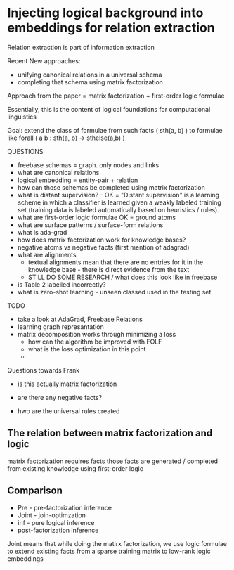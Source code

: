 # Injecting logical background into embeddings for relation extraction
Relation extraction is part of information extraction

Recent New approaches:
- unifying canonical relations in a universal schema
- completing that schema using matrix factorization

Approach from the paper = matrix factorization + first-order logic formulae

Essentially, this is the content of logical foundations for computational linguistics

Goal: extend the class of formulae from such facts ( sth(a, b) ) to formulae like forall ( a b : sth(a, b) -> sthelse(a,b) )


QUESTIONS
- freebase schemas = graph. only nodes and links
- what are canonical relations
- logical embedding = entity-pair + relation
- how can those schemas be completed using matrix factorization
- what is distant supervision? - OK = "Distant supervision" is a learning scheme in which a classifier is learned given a weakly labeled training set (training data is labeled automatically based on heuristics / rules).
- what are first-order logic formulae OK = ground atoms
- what are surface patterns / surface-form relations
- what is ada-grad
- how does matrix factorization work for knowledge bases?
- negative atoms vs negative facts (first mention of adagrad)
- what are alignments
  - textual alignments mean that there are no entries for it in the knowledge base - there is direct evidence from the text
  - STILL DO SOME RESEARCH / what does this look like in freebase
 - is Table 2 labelled incorrectly?
- what is zero-shot learning - unseen classed used in the testing set

TODO
- take a look at AdaGrad, Freebase Relations
- learning graph represantation
- matrix decomposition works through minimizing a loss
  - how can the algorithm be improved with FOLF
  - what is the loss optimization in this point
  - 
Questions towards Frank
- is this actually matrix factorization

- are there any negative facts?
- hwo are the universal rules created
## The relation between matrix factorization and logic
matrix factorization requires facts
those facts are generated / completed from existing knowledge using first-order logic

## Comparison
- Pre - pre-factorization inference
- Joint - join-optimzation
- inf - pure logical inference
- post-factorization inference


Joint means that while doing the matirx factorization, we use logic formulae to extend existing facts from a sparse training matrix to low-rank logic embeddings

